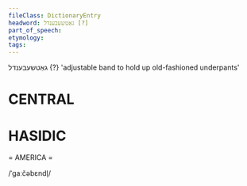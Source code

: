```yaml
---
fileClass: DictionaryEntry
headword: גאַטשעבענדל [?]
part_of_speech: 
etymology: 
tags: 
---
```

גאַטשעבענדל {?}
'adjustable band to hold up old-fashioned underpants'

CENTRAL
========

HASIDIC
=======
= AMERICA = 

/ˈgaːčəbɛndl̩/